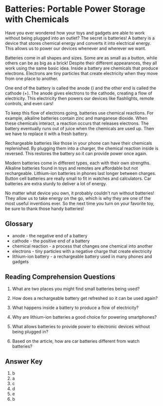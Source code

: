# Batteries: Portable Power Storage with Chemicals

Have you ever wondered how your toys and gadgets are able to work without being plugged into an outlet? The secret is batteries! A battery is a device that stores chemical energy and converts it into electrical energy. This allows us to power our devices whenever and wherever we want.

Batteries come in all shapes and sizes. Some are as small as a button, while others can be as big as a brick! Despite their different appearances, they all work using the same basic idea. Inside a battery are chemicals that produce electrons. Electrons are tiny particles that create electricity when they move from one place to another.

One end of the battery is called the anode () and the other end is called the cathode (+). The anode gives electrons to the cathode, creating a flow of electricity. This electricity then powers our devices like flashlights, remote controls, and even cars!

To keep this flow of electrons going, batteries use chemical reactions. For example, alkaline batteries contain zinc and manganese dioxide. When these chemicals interact, a reaction occurs that releases electrons. The battery eventually runs out of juice when the chemicals are used up. Then we have to replace it with a fresh battery.

Rechargeable batteries like those in your phone can have their chemicals replenished. By plugging them into a charger, the chemical reaction inside is reversed. This restores the battery so it can provide power once again.

Modern batteries come in different types, each with their own strengths. Alkaline batteries found in toys and remotes are affordable but not rechargeable. Lithium-ion batteries in phones last longer between charges. Button cell batteries are really small to fit in watches and calculators. Car batteries are extra sturdy to deliver a lot of energy.

No matter what device you own, it probably couldn't run without batteries! They allow us to take energy on the go, which is why they are one of the most useful inventions ever. So the next time you turn on your favorite toy, be sure to thank those handy batteries!

## Glossary

- anode - the negative end of a battery
- cathode - the positive end of a battery
- chemical reaction - a process that changes one chemical into another
- electrons - tiny particles with a negative charge that create electricity
- lithium-ion battery - a rechargeable battery used in many phones and gadgets

## Reading Comprehension Questions

1. What are two places you might find small batteries being used?

2. How does a rechargeable battery get refreshed so it can be used again?

3. What happens inside a battery to produce a flow of electricity?

4. Why are lithium-ion batteries a good choice for powering smartphones?

5. What allows batteries to provide power to electronic devices without being plugged in?

6. Based on the article, how are car batteries different from watch batteries?

## Answer Key

1. b
2. a
3. c
4. d
5. e
6. b

